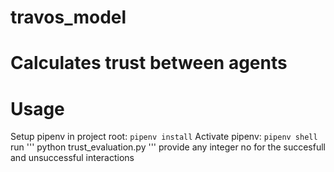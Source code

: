 # travos_model
# Calculates trust between agents
# Usage
Setup pipenv in project root:
    ```
    pipenv install
    ```
Activate pipenv:
    ```
    pipenv shell
    ```
 run
     '''
     python trust_evaluation.py
     '''
 provide any integer no for the succesfull and unsuccessful interactions

